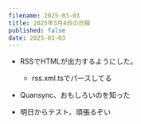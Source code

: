 ```yaml
---
filename: 2025-03-03
title: 2025年3月4日の日報
published: false
date: 2025-03-03
---
```

*   RSSでHTMLが出力するようにした。
    
    *   rss.xml.tsでパースしてる
        
*   Quansync、おもしろいのを知った
    
*   明日からテスト、頑張るぞい